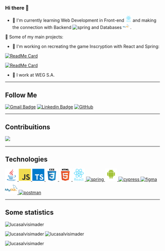 ### Hi there 👋

- 🌱 I'm currently learning Web Development in Front-end <img src="https://raw.githubusercontent.com/devicons/devicon/master/icons/react/react-original-wordmark.svg" alt="react" width="20" height="20" /> and making the connection with Backend <img src="https://www.vectorlogo.zone/logos/springio/springio-icon.svg" alt="spring" width="20" height="20"/> and Databases <img src="https://raw.githubusercontent.com/devicons/devicon/master/icons/mysql/mysql-original-wordmark.svg" alt="mysql" width="20" height="20"/> .

🚀 Some of my main projects:

- 🔭 I'm working on recreating the game Inscryption with React and Spring:

[![ReadMe Card](https://github-readme-stats.vercel.app/api/pin/?username=lucasalvisimader&repo=Inscryption-front-end)](https://github.com/lucasalvisimader/Inscryption-front-end)

[![ReadMe Card](https://github-readme-stats.vercel.app/api/pin/?username=lucasalvisimader&repo=Inscryption-back-end)](https://github.com/lucasalvisimader/Inscryption-back-end)

- 🤖 I work at WEG S.A.


<hr>

## Follow Me
[![Gmail Badge](https://img.shields.io/badge/m.lucasalvisi@gmail.com-c14438?style=flat-square&logo=Gmail&logoColor=white&link=mailto:m.lucasalvisi@gmail.com)](mailto:m.lucasalvisi@gmail.com)
[![Linkedin Badge](https://img.shields.io/badge/-Lucas%20Alvisi%20Mader-blue?style=flat-square&logo=Linkedin&logoColor=white&link=https://www.linkedin.com/in/lucas-alvisi-mader-075218292/)](https://www.linkedin.com/in/lucas-alvisi-mader-075218292/)
[![GitHub](https://img.shields.io/badge/-GitHub-181717?style=flat-square&logo=github&logoColor=white&link=https://github.com/lucasalvisimader)](https://github.com/lucasalvisimader)


<hr>



## Contribuitions
<p><img src=https://github-readme-activity-graph.vercel.app/graph?username=lucasalvisimader&theme=react-dark&bg_color=20232a&hide_border=true></p>



<hr>



## Technologies
<p align="left"> 
  <a href="https://www.java.com" target="_blank" rel="noreferrer"> 
    <img src="https://raw.githubusercontent.com/devicons/devicon/master/icons/java/java-original.svg" alt="java" width="40" height="40"/> 
  </a> 
  <a href="https://developer.mozilla.org/en-US/docs/Web/JavaScript" target="_blank" rel="noreferrer">
    <img src="https://raw.githubusercontent.com/devicons/devicon/master/icons/javascript/javascript-original.svg" alt="javascript" width="40" height="40"/> 
  </a>
  <a href="https://www.typescriptlang.org/" target="_blank" rel="noreferrer"> 
    <img src="https://raw.githubusercontent.com/devicons/devicon/master/icons/typescript/typescript-original.svg" alt="typescript" width="40" height="40"/>
  </a> 
  <a href="https://www.w3schools.com/css/" target="_blank" rel="noreferrer"> 
    <img src="https://raw.githubusercontent.com/devicons/devicon/master/icons/css3/css3-original-wordmark.svg" alt="css3" width="40" height="40"/> 
  </a> 
  <a href="https://www.w3.org/html/" target="_blank" rel="noreferrer"> 
    <img src="https://raw.githubusercontent.com/devicons/devicon/master/icons/html5/html5-original-wordmark.svg" alt="html5" width="40" height="40"/> 
  </a> 
  <a href="https://reactjs.org/" target="_blank" rel="noreferrer"> 
    <img src="https://raw.githubusercontent.com/devicons/devicon/master/icons/react/react-original-wordmark.svg" alt="react" width="40" height="40"/> 
  </a> 
  <a href="https://spring.io/" target="_blank" rel="noreferrer"> 
    <img src="https://www.vectorlogo.zone/logos/springio/springio-icon.svg" alt="spring" width="40" height="40"/>
  </a>
  <a href="https://developer.android.com" target="_blank" rel="noreferrer"> 
    <img src="https://raw.githubusercontent.com/devicons/devicon/master/icons/android/android-original-wordmark.svg" alt="android" width="40" height="40"/> 
  </a> 
  <a href="https://www.cypress.io" target="_blank" rel="noreferrer"> 
    <img src="https://raw.githubusercontent.com/simple-icons/simple-icons/6e46ec1fc23b60c8fd0d2f2ff46db82e16dbd75f/icons/cypress.svg" alt="cypress" width="40" height="40"/> 
  </a> 
  <a href="https://www.figma.com/" target="_blank" rel="noreferrer"> 
    <img src="https://www.vectorlogo.zone/logos/figma/figma-icon.svg" alt="figma" width="40" height="40"/> 
  </a> 
  <a href="https://www.mysql.com/" target="_blank" rel="noreferrer"> 
    <img src="https://raw.githubusercontent.com/devicons/devicon/master/icons/mysql/mysql-original-wordmark.svg" alt="mysql" width="40" height="40"/> 
  </a>
  <a href="https://postman.com" target="_blank" rel="noreferrer"> 
    <img src="https://www.vectorlogo.zone/logos/getpostman/getpostman-icon.svg" alt="postman" width="40" height="40"/> 
  </a> 
</p>



<hr>



## Some statistics

<p align="left"> 
  <img src="https://komarev.com/ghpvc/?username=lucasalvisimader&label=Profile%20views&color=0e75b6&style=flat" alt="lucasalvisimader" /> 
</p>
<p>
  <img src="https://github-readme-stats.vercel.app/api/top-langs?username=lucasalvisimader&show_icons=true&locale=en&layout=compact&langs_count=10&theme=nightowl&hide_border=true" alt="lucasalvisimader" />
  <img src="https://github-readme-stats.vercel.app/api?username=lucasalvisimader&show_icons=true&locale=en&theme=nightowl&hide_border=true" alt="lucasalvisimader" />
</p>
<p>
  <img src="https://github-readme-streak-stats.herokuapp.com/?user=lucasalvisimader&theme=nightowl&hide_border=true" alt="lucasalvisimader" />
</p>
